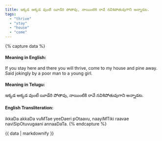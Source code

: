 ```yaml
---
title: ఇక్కడ అక్కడ వుంటే యీడేరి పోతావు, నాయింటికి రావే నవిశిపోతువుగాని అన్నాడట.
tags:
  - "thrive"
  - "stay"
  - "house"
  - "come"
---
```


{% capture data %}
#### Meaning in English:
If you stay here and there you will thrive, come to my house and pine away.
Said jokingly by a poor man to a young girl.

#### Meaning in Telugu:
ఇక్కడ అక్కడ వుంటే యీడేరి పోతావు, నాయింటికి రావే నవిశిపోతువుగాని అన్నాడట.

#### English Transliteration:
ikkaDa akkaDa vuMTae yeeDaeri pOtaavu, naayiMTiki raavae naviSipOtuvugaani annaaDaTa.
{% endcapture %}

<div class="notice">{{ data | markdownify }}</div>


